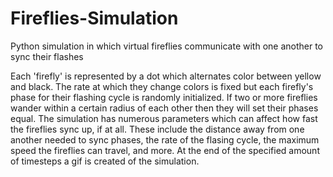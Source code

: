 # Fireflies-Simulation
Python simulation in which virtual fireflies communicate with one another to sync their flashes

Each 'firefly' is represented by a dot which alternates color between yellow and black. The rate at which they change colors is fixed but each firefly's phase for their flashing cycle is randomly initialized. If two or more fireflies wander within a certain radius of each other then they will set their phases equal. The simulation has numerous parameters which can affect how fast the fireflies sync up, if at all. These include the distance away from one another needed to sync phases, the rate of the flasing cycle, the maximum speed the fireflies can travel, and more. At the end of the specified amount of timesteps a gif is created of the simulation.
